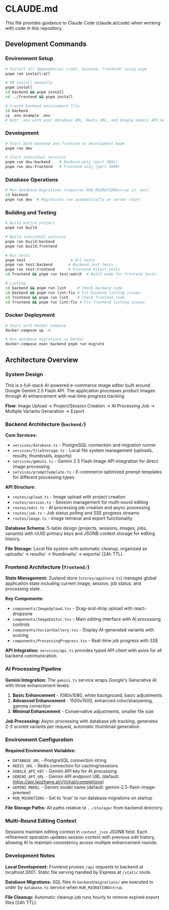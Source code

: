 # CLAUDE.md

This file provides guidance to Claude Code (claude.ai/code) when working with code in this repository.

## Development Commands

### Environment Setup
```bash
# Install all dependencies (root, backend, frontend) using pnpm
pnpm run install:all

# OR install manually
pnpm install
cd backend && pnpm install  
cd ../frontend && pnpm install

# Create backend environment file
cd backend
cp .env.example .env
# Edit .env with your database URL, Redis URL, and Google Gemini API key
```

### Development
```bash
# Start both backend and frontend in development mode
pnpm run dev

# Start individual services
pnpm run dev:backend    # Backend only (port 3001)
pnpm run dev:frontend   # Frontend only (port 3000)
```

### Database Operations
```bash
# Run database migrations (requires RUN_MIGRATIONS=true in .env)
cd backend
pnpm run dev  # Migrations run automatically on server start
```

### Building and Testing
```bash
# Build entire project
pnpm run build

# Build individual services
pnpm run build:backend
pnpm run build:frontend

# Run tests
pnpm test                    # All tests
pnpm run test:backend       # Backend Jest tests
pnpm run test:frontend      # Frontend Vitest tests
cd frontend && pnpm run test:watch  # Watch mode for frontend tests

# Linting
cd backend && pnpm run lint     # Check backend code
cd backend && pnpm run lint:fix # Fix backend linting issues
cd frontend && pnpm run lint    # Check frontend code
cd frontend && pnpm run lint:fix # Fix frontend linting issues
```

### Docker Deployment
```bash
# Start with Docker Compose
docker-compose up -d

# Run database migrations in Docker
docker-compose exec backend pnpm run migrate
```

## Architecture Overview

### System Design
This is a full-stack AI-powered e-commerce image editor built around Google Gemini 2.5 Flash API. The application processes product images through AI enhancement with real-time progress tracking.

**Flow**: Image Upload → Project/Session Creation → AI Processing Job → Multiple Variants Generation → Export

### Backend Architecture (`backend/`)

**Core Services:**
- `services/database.ts` - PostgreSQL connection and migration runner
- `services/fileStorage.ts` - Local file system management (uploads, results, thumbnails, exports) 
- `services/gemini.ts` - Gemini 2.5 Flash Image API integration for direct image processing
- `services/promptTemplate.ts` - E-commerce optimized prompt templates for different processing types

**API Structure:**
- `routes/upload.ts` - Image upload with project creation
- `routes/session.ts` - Session management for multi-round editing
- `routes/edit.ts` - AI processing job creation and async processing
- `routes/job.ts` - Job status polling and SSE progress streams
- `routes/image.ts` - Image retrieval and export functionality

**Database Schema:** 5-table design (projects, sessions, images, jobs, variants) with UUID primary keys and JSONB context storage for editing history.

**File Storage:** Local file system with automatic cleanup, organized as uploads/ → results/ → thumbnails/ → exports/ (24h TTL).

### Frontend Architecture (`frontend/`)

**State Management:** Zustand store (`stores/appStore.ts`) manages global application state including current image, session, job status, and processing state.

**Key Components:**
- `components/ImageUpload.tsx` - Drag-and-drop upload with react-dropzone
- `components/ImageEditor.tsx` - Main editing interface with AI processing controls
- `components/VariantGallery.tsx` - Display AI-generated variants with scoring
- `components/ProcessingProgress.tsx` - Real-time job progress with SSE

**API Integration:** `services/api.ts` provides typed API client with axios for all backend communication.

### AI Processing Pipeline

**Gemini Integration:** The `gemini.ts` service wraps Google's Generative AI with three enhancement levels:
1. **Basic Enhancement** - 1080x1080, white background, basic adjustments
2. **Advanced Enhancement** - 1500x1500, enhanced color/sharpening, gamma correction  
3. **Minimal Enhancement** - Conservative adjustments, smaller file size

**Job Processing:** Async processing with database job tracking, generates 2-3 scored variants per request, automatic thumbnail generation.

### Environment Configuration

**Required Environment Variables:**
- `DATABASE_URL` - PostgreSQL connection string
- `REDIS_URL` - Redis connection for caching/sessions  
- `GOOGLE_API_KEY` - Gemini API key for AI processing
- `GEMINI_API_URL` - Gemini API endpoint URL (default: https://api.laozhang.ai/v1/chat/completions)
- `GEMINI_MODEL` - Gemini model name (default: gemini-2.5-flash-image-preview)
- `RUN_MIGRATIONS` - Set to 'true' to run database migrations on startup

**File Storage Paths:** All paths relative to `../storage/` from backend directory.

### Multi-Round Editing Context

Sessions maintain editing context in `context_json` JSONB field. Each refinement operation updates session context with previous edit history, allowing AI to maintain consistency across multiple enhancement rounds.

### Development Notes

**Local Development:** Frontend proxies `/api` requests to backend at localhost:3001. Static file serving handled by Express at `/static` route.

**Database Migrations:** SQL files in `backend/migrations/` are executed in order by `database.ts` service when `RUN_MIGRATIONS=true`.

**File Cleanup:** Automatic cleanup job runs hourly to remove expired export files (24h TTL).